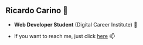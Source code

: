 ## Ricardo Carino 👋

- **Web Developer Student** (Digital Career Institute) 🌱

- If you want to reach me, just click [here](mailto:riccaralv@gmail.com) 📫

<!--
**riccaralv/riccaralv** is a ✨ _special_ ✨ repository because its `README.md` (this file) appears on your GitHub profile.

Here are some ideas to get you started:

- 🔭 I’m currently working on ...
-  I’m currently learning ...
- 👯 I’m looking to collaborate on ...
- 🤔 I’m looking for help with ...
- 💬 Ask me about ...
-  How to reach me: ...
- 😄 Pronouns: ...
- ⚡ Fun fact: ...
-->
